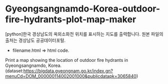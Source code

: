 # Gyeongsangnamdo-Korea-outdoor-fire-hydrants-plot-map-maker
[python]한국 경상남도의 옥외소화전 위치를 표시하는 지도를 출력합니다.
원본 파일의 출처는 경상남도 공공데이터포털.

 * filename.html => html code.

Print a map showing the location of outdoor fire hydrants in Gyeongsangnamdo, Korea. 
(dataset:https://bigdata.gyeongnam.go.kr/index.gn?menuCd=DOM_000000114002001000&publicdatapk=3065840)

